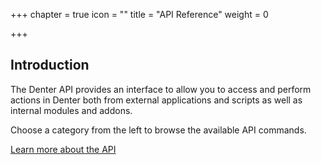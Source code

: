 +++
chapter = true
icon = ""
title = "API Reference"
weight = 0

+++

## Introduction

The Denter API provides an interface to allow you to access and perform actions in Denter both from external applications and scripts as well as internal modules and addons.

Choose a category from the left to browse the available API commands.

[Learn more about the API](/api/)
